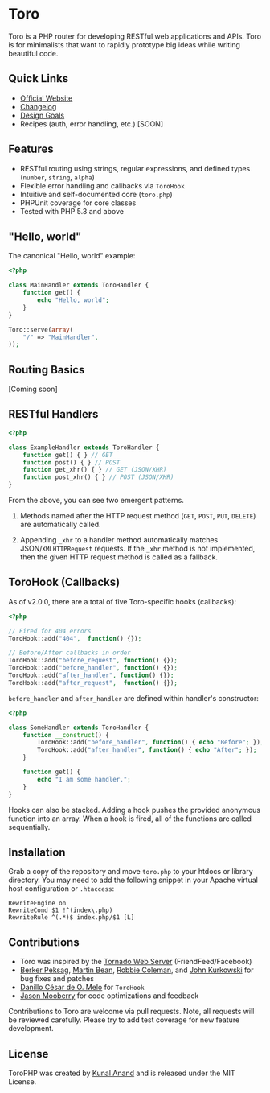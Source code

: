 # Toro

Toro is a PHP router for developing RESTful web applications and APIs. Toro is for minimalists that want to rapidly prototype big ideas while writing beautiful code.

## Quick Links

- [Official Website](http://toroweb.org)
- [Changelog](https://github.com/anandkunal/ToroPHP/wiki/Changelog)
- [Design Goals](https://github.com/anandkunal/ToroPHP/wiki/Design-Goals)
- Recipes (auth, error handling, etc.) [SOON]


## Features

- RESTful routing using strings, regular expressions, and defined types (`number`, `string`, `alpha`)
- Flexible error handling and callbacks via `ToroHook`
- Intuitive and self-documented core (`toro.php`)
- PHPUnit coverage for core classes
- Tested with PHP 5.3 and above


## "Hello, world"

The canonical "Hello, world" example:

```php
<?php

class MainHandler extends ToroHandler {
    function get() {
        echo "Hello, world";
    }
}

Toro::serve(array(
    "/" => "MainHandler",
));
```


## Routing Basics

[Coming soon]


## RESTful Handlers

```php
<?php

class ExampleHandler extends ToroHandler {
    function get() { } // GET
    function post() { } // POST
    function get_xhr() { } // GET (JSON/XHR)
    function post_xhr() { } // POST (JSON/XHR)
}
```

From the above, you can see two emergent patterns.

1. Methods named after the HTTP request method (`GET`, `POST`, `PUT`, `DELETE`) are automatically called.

2. Appending `_xhr` to a handler method automatically matches JSON/`XMLHTTPRequest` requests. If the `_xhr` method is not implemented, then the given HTTP request method is called as a fallback.


## ToroHook (Callbacks)

As of v2.0.0, there are a total of five Toro-specific hooks (callbacks):

```php
<?php

// Fired for 404 errors
ToroHook::add("404",  function() {});

// Before/After callbacks in order
ToroHook::add("before_request", function() {});
ToroHook::add("before_handler", function() {});
ToroHook::add("after_handler", function() {});
ToroHook::add("after_request",  function() {});
```

`before_handler` and `after_handler` are defined within handler's constructor:

```php
<?php

class SomeHandler extends ToroHandler {
    function __construct() {
        ToroHook::add("before_handler", function() { echo "Before"; });
        ToroHook::add("after_handler", function() { echo "After"; });
    }

    function get() {
        echo "I am some handler.";
    }
}
```

Hooks can also be stacked. Adding a hook pushes the provided anonymous function into an array. When a hook is fired, all of the functions are called sequentially.


## Installation

Grab a copy of the repository and move `toro.php` to your htdocs or library directory. You may need to add the following snippet in your Apache virtual host configuration or `.htaccess`:

    RewriteEngine on
    RewriteCond $1 !^(index\.php)
    RewriteRule ^(.*)$ index.php/$1 [L]


## Contributions

- Toro was inspired by the [Tornado Web Server](http://www.tornadoweb.org) (FriendFeed/Facebook)
- [Berker Peksag](http://berkerpeksag.com), [Martin Bean](http://www.martinbean.co.uk), [Robbie Coleman](http://robbie.robnrob.com), and [John Kurkowski](http://about.me/john.kurkowski) for bug fixes and patches
- [Danillo César de O. Melo](https://github.com/danillos/fire_event/blob/master/Event.php) for `ToroHook`
- [Jason Mooberry](http://jasonmooberry.com) for code optimizations and feedback

Contributions to Toro are welcome via pull requests. Note, all requests will be reviewed carefully. Please try to add test coverage for new feature development.


## License

ToroPHP was created by [Kunal Anand](http://kunalanand.com) and is released under the MIT License.